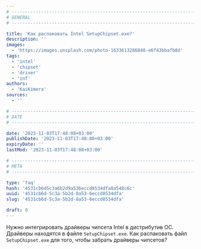 ```yaml
---
# -------------------------------------------------------------------------------------------------------------------- #
# GENERAL
# -------------------------------------------------------------------------------------------------------------------- #

title: 'Как распаковать Intel SetupChipset.exe?'
description: ''
images:
  - 'https://images.unsplash.com/photo-1633613286848-e6f43bbafb8d'
tags:
  - 'intel'
  - 'chipset'
  - 'driver'
  - 'inf'
authors:
  - 'KaiKimera'
sources:
  - ''

# -------------------------------------------------------------------------------------------------------------------- #
# DATE
# -------------------------------------------------------------------------------------------------------------------- #

date: '2023-11-03T17:48:08+03:00'
publishDate: '2023-11-03T17:48:08+03:00'
expiryDate: ''
lastMod: '2023-11-03T17:48:08+03:00'

# -------------------------------------------------------------------------------------------------------------------- #
# META
# -------------------------------------------------------------------------------------------------------------------- #

type: 'faq'
hash: '4531cb6d5c3a6b2d9a536eccd8534dfa8a548c6c'
uuid: '4531cb6d-5c3a-5b2d-8a53-6eccd8534dfa'
slug: '4531cb6d-5c3a-5b2d-8a53-6eccd8534dfa'

draft: 0
---
```


Нужно интегрировать драйверы чипсета Intel в дистрибутив ОС. Драйверы находятся в файле `SetupChipset.exe`. Как распаковать файл `SetupChipset.exe` для того, чтобы забрать драйверы чипсетов?

<!--more-->
